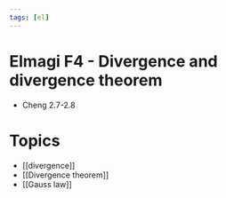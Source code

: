 ```yaml
---
tags: [el]
---
```

# Elmagi F4 - Divergence and divergence theorem
- Cheng 2.7-2.8

# Topics
- [[divergence]]
- [[Divergence theorem]]
- [[Gauss law]]